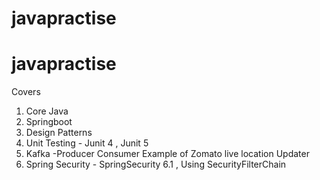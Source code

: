 # javapractise
# javapractise
Covers
1. Core Java
2. Springboot
3. Design Patterns
4. Unit Testing - Junit 4 , Junit 5
5. Kafka -Producer Consumer Example of Zomato live location Updater
6. Spring Security - SpringSecurity 6.1 , Using SecurityFilterChain
